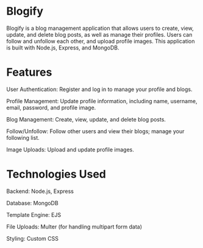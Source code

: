 # Blogify
Blogify is a blog management application that allows users to create, view, update, and delete blog posts, as well as manage their profiles. Users can follow and unfollow each other, and upload profile images. This application is built with Node.js, Express, and MongoDB.

# Features
User Authentication: Register and log in to manage your profile and blogs.

Profile Management: Update profile information, including name, username, email, password, and profile image.

Blog Management: Create, view, update, and delete blog posts.

Follow/Unfollow: Follow other users and view their blogs; manage your following list.

Image Uploads: Upload and update profile images.

# Technologies Used
Backend: Node.js, Express

Database: MongoDB

Template Engine: EJS

File Uploads: Multer (for handling multipart form data)

Styling: Custom CSS
